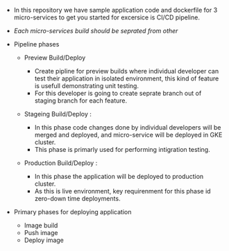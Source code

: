 - In this repository we have sample application code and dockerfile for 3 micro-services to get you started for excersice is  CI/CD pipeline.
- *Each micro-services build should be seprated from other* 

- Pipeline phases
  - Preview Build/Deploy
    - Create pipline for preview builds where individual developer can test their application in isolated environment, this kind of feature is usefull demonstrating unit testing.
    - For this developer is going to create seprate branch out of staging branch for each feature.
    
  - Stageing Build/Deploy :
    - In this phase code changes done by individual developers will be merged and deployed, and micro-service will be deployed in GKE cluster.
    - This phase is primarly used for performing intigration testing.
  
  - Production Build/Deploy :
    - In this phase the application will be deployed to production cluster.
    - As this is live environment, key requirenment for this phase id zero-down time deployments. 

- Primary phases for deploying application
  - Image build 
  - Push image
  - Deploy image
